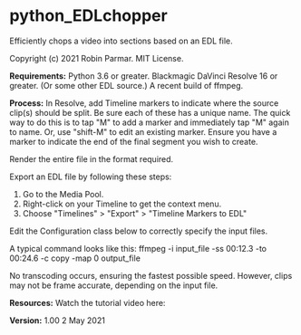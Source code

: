 # python_EDLchopper
Efficiently chops a video into sections based on an EDL file.

Copyright (c) 2021 Robin Parmar. MIT License.

**Requirements:**
  Python 3.6 or greater.
  Blackmagic DaVinci Resolve 16 or greater. (Or some other EDL source.)
  A recent build of ffmpeg.

**Process:**
  In Resolve, add Timeline markers to indicate where the source clip(s) should be split.
  Be sure each of these has a unique name. The quick way to do this is to tap "M" to
  add a marker and immediately tap "M" again to name. Or, use "shift-M" to edit an
  existing marker. Ensure you have a marker to indicate the end of the final segment
  you wish to create.

  Render the entire file in the format required.

  Export an EDL file by following these steps:
  1. Go to the Media Pool.
  2. Right-click on your Timeline to get the context menu.
  3. Choose "Timelines" > "Export" > "Timeline Markers to EDL"

  Edit the Configuration class below to correctly specify the input files.

  A typical command looks like this:
    ffmpeg -i input_file -ss 00:12.3 -to 00:24.6 -c copy -map 0 output_file

  No transcoding occurs, ensuring the fastest possible speed.
  However, clips may not be frame accurate, depending on the input file.

**Resources:**
  Watch the tutorial video here:

**Version:**
  1.00 2 May 2021
